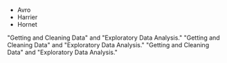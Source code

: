 * Avro
* Harrier
* Hornet

"Getting and Cleaning Data" and "Exploratory Data Analysis."
"Getting and Cleaning Data" and "Exploratory Data Analysis."
"Getting and Cleaning Data" and "Exploratory Data Analysis."